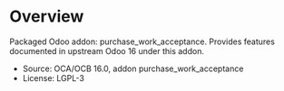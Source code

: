 # Overview

Packaged Odoo addon: purchase_work_acceptance. Provides features documented in upstream Odoo 16 under this addon.

- Source: OCA/OCB 16.0, addon purchase_work_acceptance
- License: LGPL-3
